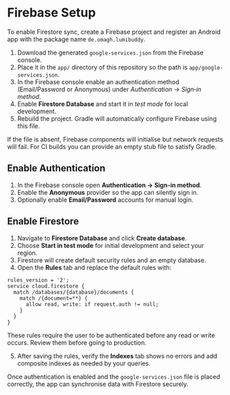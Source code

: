 # Firebase Setup

To enable Firestore sync, create a Firebase project and register an Android app with the package
name `de.omagh.lumibuddy`.

1. Download the generated `google-services.json` from the Firebase console.
2. Place it in the `app/` directory of this repository so the path is `app/google-services.json`.
3. In the Firebase console enable an authentication method (Email/Password or Anonymous) under
   *Authentication → Sign‑in method*.
4. Enable **Firestore Database** and start it in *test mode* for local development.
5. Rebuild the project. Gradle will automatically configure Firebase using this file.

If the file is absent, Firebase components will initialise but network requests will fail. For CI
builds you can provide an empty stub file to satisfy Gradle.

## Enable Authentication

1. In the Firebase console open **Authentication → Sign-in method**.
2. Enable the **Anonymous** provider so the app can silently sign in.
3. Optionally enable **Email/Password** accounts for manual login.

## Enable Firestore

1. Navigate to **Firestore Database** and click **Create database**.
2. Choose **Start in test mode** for initial development and select your region.
3. Firestore will create default security rules and an empty database.
4. Open the **Rules** tab and replace the default rules with:

```rules
rules_version = '2';
service cloud.firestore {
  match /databases/{database}/documents {
    match /{document=**} {
      allow read, write: if request.auth != null;
    }
  }
}
```

These rules require the user to be authenticated before any read or write occurs. Review them before
going to production.

5. After saving the rules, verify the **Indexes** tab shows no errors and add composite indexes as
   needed by your queries.

Once authentication is enabled and the `google-services.json` file is placed correctly, the app can
synchronise data with Firestore securely.